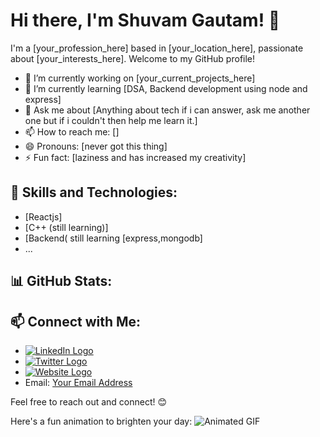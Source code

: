 # Hi there, I'm Shuvam Gautam! 👋

I'm a [your_profession_here] based in [your_location_here], passionate about [your_interests_here]. Welcome to my GitHub profile! 

- 🔭 I’m currently working on [your_current_projects_here]
- 🌱 I’m currently learning [DSA, Backend development using node and express]
- 💬 Ask me about [Anything about tech if i can answer, ask me another one but if i couldn't then help me learn it.]
- 📫 How to reach me: []
- 😄 Pronouns: [never got this thing]
- ⚡ Fun fact: [laziness and has increased my creativity]

## 🚀 Skills and Technologies:

- [Reactjs]
- [C++ (still learning)]
- [Backend( still learning [express,mongodb]
- ...

## 📊 GitHub Stats:



## 📫 Connect with Me:

- [![LinkedIn Logo](https://img.shields.io/badge/LinkedIn-0077B5?style=flat&logo=linkedin&logoColor=white)](https://www.linkedin.com/in/your-linkedin-profile/)
- [![Twitter Logo](https://img.shields.io/badge/Twitter-1DA1F2?style=flat&logo=twitter&logoColor=white)](https://twitter.com/your-twitter-handle)
- [![Website Logo](https://img.shields.io/badge/Website-4285F4?style=flat&logo=google-chrome&logoColor=white)](https://www.yourwebsite.com)
- Email: [Your Email Address](mailto:your.email@example.com)

Feel free to reach out and connect! 😊

Here's a fun animation to brighten your day:
![Animated GIF](https://example.com/your-animation.gif)
